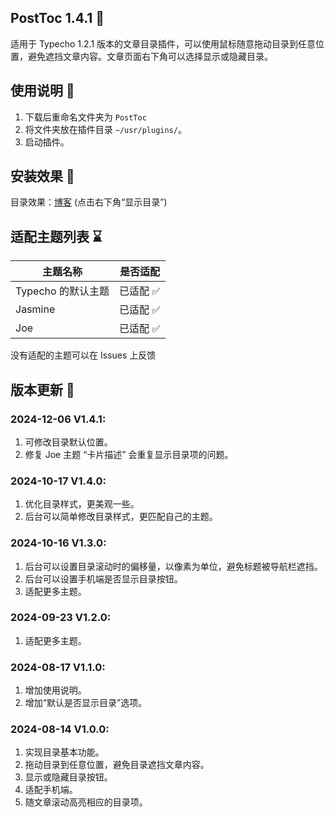 ## PostToc 1.4.1 :page_with_curl:

适用于 Typecho 1.2.1 版本的文章目录插件，可以使用鼠标随意拖动目录到任意位置，避免遮挡文章内容。文章页面右下角可以选择显示或隐藏目录。

## 使用说明 :mag_right:

1. 下载后重命名文件夹为 `PostToc`
2. 将文件夹放在插件目录 `~/usr/plugins/`。
3. 启动插件。

## 安装效果 :tada:

目录效果：[博客](https://www.wujiayi.vip/index.php/archives/210/)
(点击右下角“显示目录”)

## 适配主题列表 :hourglass:

|主题名称 | 是否适配|
| --- | --- |
|Typecho 的默认主题|已适配 :white_check_mark:|
|Jasmine|已适配 :white_check_mark:|
|Joe|已适配 :white_check_mark:|

没有适配的主题可以在 Issues 上反馈

## 版本更新 :floppy_disk:

### 2024-12-06 V1.4.1: 
1. 可修改目录默认位置。
2. 修复 Joe 主题 “卡片描述” 会重复显示目录项的问题。

### 2024-10-17 V1.4.0: 
1. 优化目录样式，更美观一些。
2. 后台可以简单修改目录样式，更匹配自己的主题。
   
### 2024-10-16 V1.3.0: 
1. 后台可以设置目录滚动时的偏移量，以像素为单位，避免标题被导航栏遮挡。
2. 后台可以设置手机端是否显示目录按钮。
3. 适配更多主题。
   
### 2024-09-23 V1.2.0: 
1. 适配更多主题。

### 2024-08-17 V1.1.0: 
1. 增加使用说明。
2. 增加“默认是否显示目录”选项。

### 2024-08-14 V1.0.0: 
1. 实现目录基本功能。
2. 拖动目录到任意位置，避免目录遮挡文章内容。
3. 显示或隐藏目录按钮。
4. 适配手机端。
5. 随文章滚动高亮相应的目录项。
